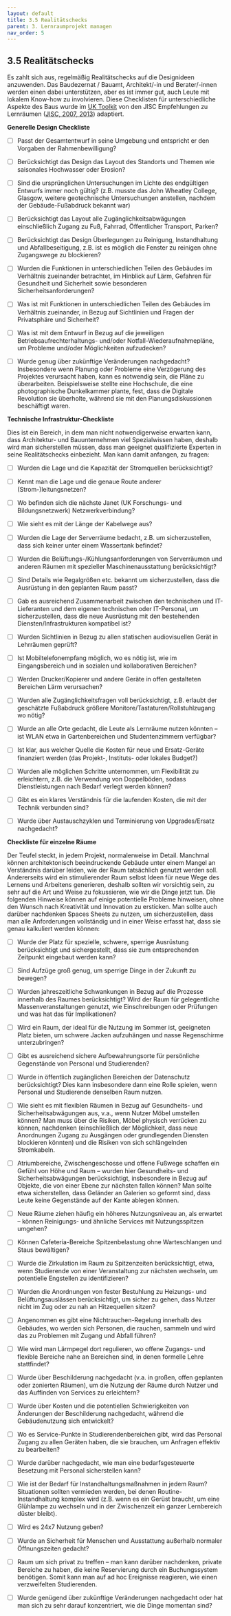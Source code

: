 ```yaml
---
layout: default
title: 3.5 Realitätschecks
parent: 3. Lernraumprojekt managen
nav_order: 5
---
```


## 3.5 Realitätschecks
Es zahlt sich aus, regelmäßig Realitätschecks auf die Designideen
anzuwenden. Das Baudezernat / Bauamt, Architekt/-in und Berater/-innen werden einen
dabei unterstützen, aber es ist immer gut, auch Leute mit lokalem
Know-how zu involvieren. Diese Checklisten für unterschiedliche Aspekte
des Baus wurde im [UK Toolkit](../11_Referenzen.md) von den JISC Empfehlungen zu Lernräumen ([JISC, 2007, 2013](../11_Referenzen.md)) adaptiert.

**Generelle Design Checkliste**

- [ ]   Passt der Gesamtentwurf in seine Umgebung und entspricht er den
    Vorgaben der Rahmenbewilligung?

- [ ]   Berücksichtigt das Design das Layout des Standorts und Themen wie
    saisonales Hochwasser oder Erosion?

- [ ]   Sind die ursprünglichen Untersuchungen im Lichte des endgültigen
    Entwurfs immer noch gültig? (z.B. musste das John Wheatley College,
    Glasgow, weitere geotechnische Untersuchungen anstellen, nachdem der
    Gebäude-Fußabdruck bekannt war)

- [ ]  Berücksichtigt das Layout alle Zugänglichkeitsabwägungen
    einschließlich Zugang zu Fuß, Fahrrad, Öffentlicher Transport, Parken?

- [ ]  Berücksichtigt das Design Überlegungen zu Reinigung, Instandhaltung
    und Abfallbeseitigung, z.B. ist es möglich die Fenster zu reinigen
    ohne Zugangswege zu blockieren?

- [ ]  Wurden die Funktionen in unterschiedlichen Teilen des Gebäudes im
    Verhältnis zueinander betrachtet, im Hinblick auf Lärm, Gefahren für Gesundheit und Sicherheit sowie besonderen Sicherheitsanforderungen?

- [ ]  Was ist mit Funktionen in unterschiedlichen Teilen des Gebäudes im
    Verhältnis zueinander, in Bezug auf Sichtlinien und Fragen der
    Privatsphäre und Sicherheit?

- [ ]  Was ist mit dem Entwurf in Bezug auf die jeweiligen
    Betriebsaufrechterhaltungs- und/oder Notfall-Wiederaufnahmepläne, um
    Probleme und/oder Möglichkeiten aufzudecken?

- [ ]  Wurde genug über zukünftige Veränderungen nachgedacht? Insbesondere
    wenn Planung oder Probleme eine Verzögerung des Projektes verursacht
    haben, kann es notwendig sein, die Pläne zu überarbeiten. Beispielsweise    stellte eine Hochschule, die eine photographische Dunkelkammer
    plante, fest, dass die Digitale Revolution sie überholte, während
    sie mit den Planungsdiskussionen beschäftigt waren.

**Technische Infrastruktur-Checkliste**

Dies ist ein Bereich, in dem man nicht notwendigerweise erwarten kann,
dass Architektur- und Bauunternehmen viel Spezialwissen haben, deshalb
wird man sicherstellen müssen, dass man geeignet qualifizierte Experten
in seine Realitätschecks einbezieht. Man kann damit anfangen, zu fragen:

- [ ]  Wurden die Lage und die Kapazität der Stromquellen berücksichtigt?

- [ ]  Kennt man die Lage und die genaue Route anderer
    (Strom-)leitungsnetzen?

- [ ]  Wo befinden sich die nächste Janet (UK Forschungs- und
    Bildungsnetzwerk) Netzwerkverbindung?

- [ ]  Wie sieht es mit der Länge der Kabelwege aus?

- [ ]  Wurden die Lage der Serverräume bedacht, z.B. um sicherzustellen,
    dass sich keiner unter einem Wassertank befindet?

- [ ]  Wurden die Belüftungs-/Kühlungsanforderungen von Serverräumen und
    anderen Räumen mit spezieller Maschinenausstattung berücksichtigt?

- [ ]  Sind Details wie Regalgrößen etc. bekannt um sicherzustellen, dass
    die Ausrüstung in den geplanten Raum passt?

- [ ]  Gab es ausreichend Zusammenarbeit zwischen den technischen und
    IT-Lieferanten und dem eigenen technischen oder IT-Personal, um
    sicherzustellen, dass die neue Ausrüstung mit den bestehenden
    Diensten/Infrastrukturen kompatibel ist?

- [ ]  Wurden Sichtlinien in Bezug zu allen statischen audiovisuellen Gerät
    in Lehrräumen geprüft?

- [ ]  Ist Mobiltelefonempfang möglich, wo es nötig ist, wie im
    Eingangsbereich und in sozialen und kollaborativen Bereichen?

- [ ]  Werden Drucker/Kopierer und andere Geräte in offen gestalteten Bereichen
    Lärm verursachen?

- [ ]  Wurden alle Zugänglichkeitsfragen voll berücksichtigt, z.B. erlaubt
    der geschätzte Fußabdruck größere
    Monitore/Tastaturen/Rollstuhlzugang wo nötig?

- [ ]  Wurde an alle Orte gedacht, die Leute als Lernräume nutzen könnten –
    ist WLAN etwa in Gartenbereichen und Studentenzimmern verfügbar?

- [ ]  Ist klar, aus welcher Quelle die Kosten für neue und Ersatz-Geräte
    finanziert werden (das Projekt-, Instituts- oder lokales Budget?)

- [ ]  Wurden alle möglichen Schritte unternommen, um Flexibilität zu
    erleichtern, z.B. die Verwendung von Doppelböden, sodass
    Dienstleistungen nach Bedarf verlegt werden können?

- [ ]  Gibt es ein klares Verständnis für die laufenden Kosten, die mit der
    Technik verbunden sind?

- [ ]  Wurde über Austauschzyklen und Terminierung von Upgrades/Ersatz
    nachgedacht?

**Checkliste für einzelne Räume**

Der Teufel steckt, in jedem Projekt, normalerweise im Detail. Manchmal
können architektonisch beeindruckende Gebäude unter einem Mangel an
Verständnis darüber leiden, wie der Raum tatsächlich genutzt werden
soll. Andererseits wird ein stimulierender Raum selbst Ideen für neue
Wege des Lernens und Arbeitens generieren, deshalb sollten wir
vorsichtig sein, zu sehr auf die Art und Weise zu fokussieren, wie wir
die Dinge jetzt tun. Die folgenden Hinweise können auf einige
potentielle Probleme hinweisen, ohne den Wunsch nach Kreativität und
Innovation zu ersticken. Man sollte auch darüber nachdenken Spaces
Sheets zu nutzen, um sicherzustellen, dass man alle Anforderungen
vollständig und in einer Weise erfasst hat, dass sie genau kalkuliert
werden können:

- [ ]  Wurde der Platz für spezielle, schwere, sperrige Ausrüstung
    berücksichtigt und sichergestellt, dass sie zum entsprechenden
    Zeitpunkt eingebaut werden kann?

- [ ]  Sind Aufzüge groß genug, um sperrige Dinge in der Zukunft zu
    bewegen?

- [ ]  Wurden jahreszeitliche Schwankungen in Bezug auf die Prozesse
    innerhalb des Raumes berücksichtigt? Wird der Raum für gelegentliche
    Massenveranstaltungen genutzt, wie Einschreibungen oder Prüfungen
    und was hat das für Implikationen?

- [ ]  Wird ein Raum, der ideal für die Nutzung im Sommer ist, geeigneten
    Platz bieten, um schwere Jacken aufzuhängen und nasse Regenschirme
    unterzubringen?

- [ ]  Gibt es ausreichend sichere Aufbewahrungsorte für persönliche
    Gegenstände von Personal und Studierenden?

- [ ]  Wurde in öffentlich zugänglichen Bereichen der Datenschutz berücksichtigt? Dies kann insbesondere dann eine Rolle spielen,
    wenn Personal und Studierende denselben Raum nutzen.

- [ ]  Wie sieht es mit flexiblen Räumen in Bezug auf Gesundheits- und
    Sicherheitsabwägungen aus, v.a., wenn Nutzer Möbel umstellen können?
    Man muss über die Risiken, Möbel physisch verrücken zu können,
    nachdenken (einschließlich der Möglichkeit, dass neue Anordnungen
    Zugang zu Ausgängen oder grundlegenden Diensten blockieren könnten)
    und die Risiken von sich schlängelnden Stromkabeln.

- [ ]  Atriumbereiche, Zwischengeschosse und offene Fußwege schaffen ein
    Gefühl von Höhe und Raum – wurden hier Gesundheits- und Sicherheitsabwägungen berücksichtigt, insbesondere in
    Bezug auf Objekte, die von einer Ebene zur nächsten fallen können?
    Man sollte etwa sicherstellen, dass Geländer an Galerien so geformt
    sind, dass Leute keine Gegenstände auf der Kante ablegen können.

- [ ]  Neue Räume ziehen häufig ein höheres Nutzungsniveau an, als erwartet
    – können Reinigungs- und ähnliche Services mit Nutzungsspitzen
    umgehen?

- [ ]  Können Cafeteria-Bereiche Spitzenbelastung ohne Warteschlangen und
    Staus bewältigen?

- [ ]  Wurde die Zirkulation im Raum zu Spitzenzeiten berücksichtigt, etwa,
    wenn Studierende von einer Veranstaltung zur nächsten wechseln, um
    potentielle Engstellen zu identifizieren?

- [ ]  Wurden die Anordnungen von fester Bestuhlung zu Heizungs- und
    Belüftungsauslässen berücksichtigt, um sicher zu gehen, dass Nutzer
    nicht im Zug oder zu nah an Hitzequellen sitzen?

- [ ]  Angenommen es gibt eine Nichtrauchen-Regelung innerhalb des
    Gebäudes, wo werden sich Personen, die rauchen, sammeln und wird das zu Problemen
    mit Zugang und Abfall führen?

- [ ]  Wie wird man Lärmpegel dort regulieren, wo offene Zugangs- und
    flexible Bereiche nahe an Bereichen sind, in denen formelle Lehre
    stattfindet?

- [ ]  Wurde über Beschilderung nachgedacht (v.a. in großen, offen
    geplanten oder zonierten Räumen), um die Nutzung der Räume durch
    Nutzer und das Auffinden von Services zu erleichtern?

- [ ]  Wurde über Kosten und die potentiellen Schwierigkeiten
    von Änderungen der Beschilderung nachgedacht, während die Gebäudenutzung sich
    entwickelt?

- [ ]  Wo es Service-Punkte in Studierendenbereichen gibt, wird das
    Personal Zugang zu allen Geräten haben, die sie brauchen, um
    Anfragen effektiv zu bearbeiten?

- [ ]  Wurde darüber nachgedacht, wie man eine bedarfsgesteuerte Besetzung
    mit Personal sicherstellen kann?

- [ ]  Wie ist der Bedarf für Instandhaltungsmaßnahmen in jedem Raum?
    Situationen sollten vermieden werden, bei denen
    Routine-Instandhaltung komplex wird (z.B. wenn es ein Gerüst
    braucht, um eine Glühlampe zu wechseln und in der Zwischenzeit ein
    ganzer Lernbereich düster bleibt).

- [ ]  Wird es 24x7 Nutzung geben?

- [ ]  Wurde an Sicherheit für Menschen und Ausstattung außerhalb normaler
    Öffnungszeiten gedacht?

- [ ]  Raum um sich privat zu treffen – man kann darüber nachdenken, private
    Bereiche zu haben, die keine Reservierung durch ein Buchungssystem
    benötigen. Somit kann man auf ad hoc Ereignisse reagieren, wie einen
    verzweifelten Studierenden.

- [ ]  Wurde genügend über zukünftige Veränderungen nachgedacht oder hat man sich
    zu sehr darauf konzentriert, wie die Dinge momentan sind?
